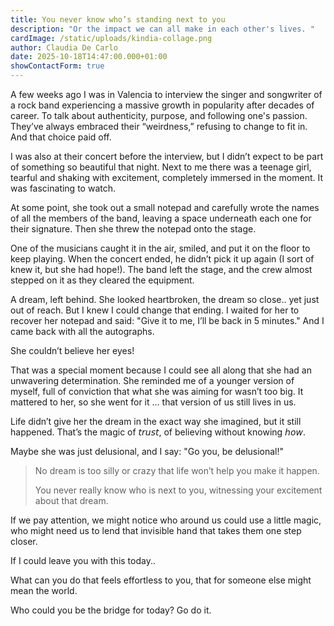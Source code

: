 ```yaml
---
title: You never know who’s standing next to you
description: "Or the impact we can all make in each other's lives. "
cardImage: /static/uploads/kindia-collage.png
author: Claudia De Carlo
date: 2025-10-18T14:47:00.000+01:00
showContactForm: true
---
```

A few weeks ago I was in Valencia to interview the singer and songwriter of a rock band experiencing a massive growth in popularity after decades of career. To talk about authenticity, purpose, and following one's passion. They’ve always embraced their “weirdness,” refusing to change to fit in. And that choice paid off.

I was also at their concert before the interview, but I didn’t expect to be part of something so beautiful that night. Next to me there was a teenage girl, tearful and shaking with excitement, completely immersed in the moment. It was fascinating to watch. 

At some point, she took out a small notepad and carefully wrote the names of all the members of the band, leaving a space underneath each one for their signature. Then she threw the notepad onto the stage.

One of the musicians caught it in the air, smiled, and put it on the floor to keep playing. When the concert ended, he didn’t pick it up again (I sort of knew it, but she had hope!). The band left the stage, and the crew almost stepped on it as they cleared the equipment.

A dream, left behind. She looked heartbroken, the dream so close.. yet just out of reach. But I knew I could change that ending. I waited for her to recover her notepad and said: "Give it to me, I’ll be back in 5 minutes." And I came back with all the autographs.

She couldn’t believe her eyes!

That was a special moment because I could see all along that she had an unwavering determination. She reminded me of a younger version of myself, full of conviction that what she was aiming for wasn’t too big. It mattered to her, so she went for it ... that version of us still lives in us.

Life didn’t give her the dream in the exact way she imagined, but it still happened. That’s the magic of 𝘵𝘳𝘶𝘴𝘵, of believing without knowing 𝘩𝘰𝘸.

Maybe she was just delusional, and I say: "Go you, be delusional!"

> No dream is too silly or crazy that life won’t help you make it happen.
>
> You never really know who is next to you, witnessing your excitement about that dream.

If we pay attention, we might notice who around us could use a little magic, who might need us to lend that invisible hand that takes them one step closer.

If I could leave you with this today.. 

What can you do that feels effortless to you, that for someone else might mean the world. 

Who could you be the bridge for today? Go do it.
